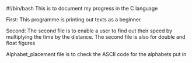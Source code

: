 #!/bin/bash
This is to document my progress in the C language

First: This programme is printing out texts as a beginner

Second: The second file is to enable a user to find out their speed by multiplying the time by the distance. The second file is also for double and float figures

Alphabet_placement file is to check the ASCII code for the alphabets put in 
  
